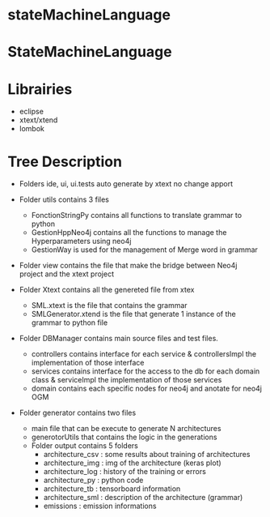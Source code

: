 # stateMachineLanguage

# StateMachineLanguage

# Librairies
- eclipse
- xtext/xtend
- lombok

# Tree Description

- Folders ide, ui, ui.tests auto generate by xtext no change apport

- Folder utils contains 3 files 
    - FonctionStringPy contains all functions to translate grammar to python
    - GestionHppNeo4j contains all the functions to manage the Hyperparameters using neo4j
    - GestionWay is used for the management of Merge word in grammar

- Folder view contains the file that make the bridge between Neo4j project and the xtext project

- Folder Xtext contains all the genereted file from xtex 
    - SML.xtext is the file that contains the grammar
    - SMLGenerator.xtend is the file that generate 1 instance of the grammar to python file


- Folder DBManager contains main source files and test files.
    - controllers contains interface for each service & controllersImpl the implementation of those interface
    - services contains interface for the access to the db for each domain class & serviceImpl the implementation of those services
    - domain contains each specific nodes for neo4j and anotate for neo4j OGM

- Folder generator contains two files 
    - main file that can be execute to generate N architectures
    - generotorUtils that contains the logic in the generations
    - Folder output contains 5 folders
        - architecture_csv : some results about training of architectures
        - architecture_img : img of the architecture (keras plot)
        - architecture_log : history of the training or errors
        - architecture_py : python code
        - architecture_tb : tensorboard information
        - architecture_sml : description of the architecture (grammar)
        - emissions : emission informations
